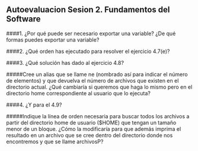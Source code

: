 ## Autoevaluacion Sesion 2. Fundamentos del Software

####1. ¿Por qué puede ser necesario exportar una variable? ¿De qué formas puedes exportar una variable?

####2. ¿Qué orden has ejecutado para resolver el ejercicio 4.7(e)?


####3. ¿Qué solución has dado al ejercicio 4.8?

#####Cree un alias que se llame ne (nombrado así para indicar el número de elementos) y que devuelva el número de archivos que existen en el directorio actual. ¿Qué cambiaría si queremos que haga lo mismo pero en el directorio home correspondiente al usuario que lo ejecuta?



####4. ¿Y para el 4.9?

#####Indique la línea de orden necesaria para buscar todos los archivos a partir del directorio home de usuario ($HOME) que tengan un tamaño menor de un bloque. ¿Cómo la modificaría para que además imprima el resultado en un archivo que se cree dentro del directorio donde nos encontremos y que se llame archivosP?